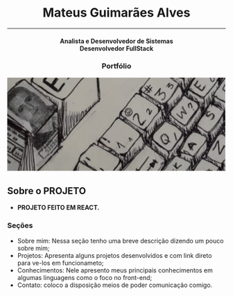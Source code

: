 <h1 align="center"> Mateus Guimarães Alves </h1>
<hr>
<h4 align="center">Analista e Desenvolvedor de Sistemas<br> Desenvolvedor FullStack</h4>
<h3 align="center">Portfólio </h3>


<img src='src/assets/desenho_teclado.png'>

## Sobre o PROJETO
- **PROJETO FEITO EM REACT.**

### Seções
- Sobre mim: Nessa seção tenho uma breve descrição dizendo um pouco sobre mim;
- Projetos: Apresenta alguns projetos desenvolvidos e com link direto para ve-los em funcionameto;
- Conhecimentos: Nele apresento meus principais conhecimentos em algumas linguagens como o foco no front-end;
- Contato: coloco a disposição meios de poder comunicação comigo.

